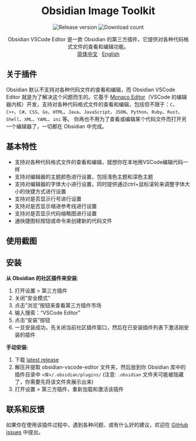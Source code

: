 <h1 align="center">Obsidian Image Toolkit</h1>

<p align="center">
    <img alt="Release version" src="https://img.shields.io/github/v/release/sissilab/obsidian-image-toolkit?style=for-the-badge">
    <img alt="Download count" src="https://img.shields.io/github/downloads/sissilab/obsidian-image-toolkit/total?style=for-the-badge">
</p>

<p align="center">
    <span>Obsidian VSCode Editor 是一款 Obsidian 的第三方插件，它提供对各种代码格式文件的查看和编辑功能。</span>
    <br/>
    <a href="/README_cn.md">简体中文</a>
    ·
    <a href="/README.md">English</a>
</p>


## 关于插件
Obsidian 默认不支持对各种代码文件的查看和编辑，而 Obsidian VSCode Editor 就是为了解决这个问题而生的。它基于 [Monaco Editor](https://microsoft.github.io/monaco-editor/)（VSCode 的编辑器内核）开发，支持对各种代码格式文件的查看和编辑，包括但不限于：`C`、`C++`、`C#`、`CSS`、`Go`、`HTML`、`Java`、`JavaScript`、`JSON`、`Python`、`Ruby`、`Rust`、`Shell`、`XML`、`YAML`、`ini` 等。
你再也不用为了查看或编辑某个代码文件而打开另一个编辑器了，一切都在 Obsidian 中完成。

## 基本特性

- 支持对各种代码格式文件的查看和编辑，就想你在本地用VSCode编辑代码一样
- 支持对编辑器的主题颜色进行设置，包括浅色主题和深色主题
- 支持对编辑器的字体大小进行设置，同时提供通过ctrl+鼠标滚轮来调整字体大小的快捷方式进行设置
- 支持对是否显示行号进行设置
- 支持对是否显示缩进参考线进行设置
- 支持对是否显示代码缩略图进行设置
- 通快捷图标按钮或命令来创建新的代码文件

## 使用截图

## 安装

**从 Obsidian 的社区插件来安装**:
1. 打开设置 > 第三方插件
2. 关闭”安全模式“
3. 点击”浏览“按钮来查看第三方插件市场
4. 输入搜索：“VSCode Editor”
5. 点击“安装”按钮
6. 一旦安装成功，先关闭当前社区插件窗口，然后在已安装插件列表下激活刚安装的插件

**手动安装**:
1. 下载 [latest release](https://github.com/sunxvming/obsidian-vscode-editor/releases/latest)
2. 解压并提取 obsidian-vscode-editor 文件夹，然后放到你 Obsidian 库中的插件目录中 `<库>/.obsidian/plugins/` (注意: `.obsidian` 文件夹可能被隐藏了，你需要先将该文件夹展示出来)
3. 打开设置 > 第三方插件，重新加载和激活该插件

## 联系和反馈

如果你在使用该插件过程中，遇到各种问题、或有什么好的建议，欢迎在 [GitHub issues](https://github.com/sunxvming/obsidian-vscode-editor/issues) 中提出。
